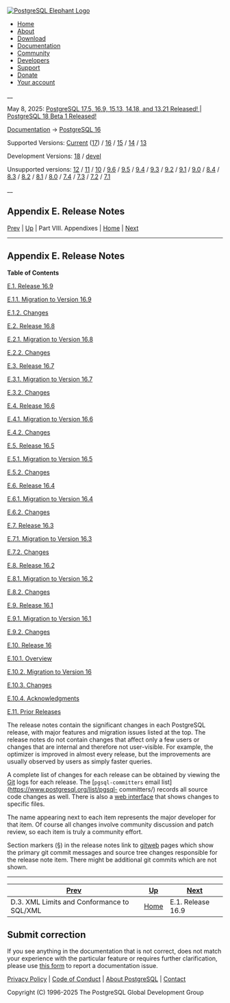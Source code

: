 [ ![PostgreSQL Elephant Logo](/media/img/about/press/elephant.png) ](/)

  * [Home](/ "Home")
  * [About](/about/ "About")
  * [Download](/download/ "Download")
  * [Documentation](/docs/ "Documentation")
  * [Community](/community/ "Community")
  * [Developers](/developer/ "Developers")
  * [Support](/support/ "Support")
  * [Donate](/about/donate/ "Donate")
  * [Your account](/account/ "Your account")

__

May 8, 2025: [ PostgreSQL 17.5, 16.9, 15.13, 14.18, and 13.21 Released! ](/about/news/postgresql-175-169-1513-1418-and-1321-released-3072/) | [ PostgreSQL 18 Beta 1 Released! ](/about/news/postgresql-18-beta-1-released-3070/)

[Documentation](/docs/ "Documentation") -> [PostgreSQL
16](/docs/16/index.html)

Supported Versions: [Current](/docs/current/release.html "PostgreSQL 17 -
Appendix E. Release Notes") ([17](/docs/17/release.html "PostgreSQL 17 -
Appendix E. Release Notes")) / [16](/docs/16/release.html "PostgreSQL 16 -
Appendix E. Release Notes") / [15](/docs/15/release.html "PostgreSQL 15 -
Appendix E. Release Notes") / [14](/docs/14/release.html "PostgreSQL 14 -
Appendix E. Release Notes") / [13](/docs/13/release.html "PostgreSQL 13 -
Appendix E. Release Notes")

Development Versions: [18](/docs/18/release.html "PostgreSQL 18 -
Appendix E. Release Notes") / [devel](/docs/devel/release.html "PostgreSQL
devel - Appendix E. Release Notes")

Unsupported versions: [12](/docs/12/release.html "PostgreSQL 12 -
Appendix E. Release Notes") / [11](/docs/11/release.html "PostgreSQL 11 -
Appendix E. Release Notes") / [10](/docs/10/release.html "PostgreSQL 10 -
Appendix E. Release Notes") / [9.6](/docs/9.6/release.html "PostgreSQL 9.6 -
Appendix E. Release Notes") / [9.5](/docs/9.5/release.html "PostgreSQL 9.5 -
Appendix E. Release Notes") / [9.4](/docs/9.4/release.html "PostgreSQL 9.4 -
Appendix E. Release Notes") / [9.3](/docs/9.3/release.html "PostgreSQL 9.3 -
Appendix E. Release Notes") / [9.2](/docs/9.2/release.html "PostgreSQL 9.2 -
Appendix E. Release Notes") / [9.1](/docs/9.1/release.html "PostgreSQL 9.1 -
Appendix E. Release Notes") / [9.0](/docs/9.0/release.html "PostgreSQL 9.0 -
Appendix E. Release Notes") / [8.4](/docs/8.4/release.html "PostgreSQL 8.4 -
Appendix E. Release Notes") / [8.3](/docs/8.3/release.html "PostgreSQL 8.3 -
Appendix E. Release Notes") / [8.2](/docs/8.2/release.html "PostgreSQL 8.2 -
Appendix E. Release Notes") / [8.1](/docs/8.1/release.html "PostgreSQL 8.1 -
Appendix E. Release Notes") / [8.0](/docs/8.0/release.html "PostgreSQL 8.0 -
Appendix E. Release Notes") / [7.4](/docs/7.4/release.html "PostgreSQL 7.4 -
Appendix E. Release Notes") / [7.3](/docs/7.3/release.html "PostgreSQL 7.3 -
Appendix E. Release Notes") / [7.2](/docs/7.2/release.html "PostgreSQL 7.2 -
Appendix E. Release Notes") / [7.1](/docs/7.1/release.html "PostgreSQL 7.1 -
Appendix E. Release Notes")

__

Appendix E. Release Notes  
---  
[Prev](xml-limits-conformance.html "D.3. XML Limits and Conformance to SQL/XML")  | [Up](appendixes.html "Part VIII. Appendixes") | Part VIII. Appendixes | [Home](index.html "PostgreSQL 16.9 Documentation") |  [Next](release-16-9.html "E.1. Release 16.9")  
  
* * *

## Appendix E. Release Notes

**Table of Contents**

[E.1. Release 16.9](release-16-9.html)

    

[E.1.1. Migration to Version 16.9](release-16-9.html#RELEASE-16-9-MIGRATION)

[E.1.2. Changes](release-16-9.html#RELEASE-16-9-CHANGES)

[E.2. Release 16.8](release-16-8.html)

    

[E.2.1. Migration to Version 16.8](release-16-8.html#RELEASE-16-8-MIGRATION)

[E.2.2. Changes](release-16-8.html#RELEASE-16-8-CHANGES)

[E.3. Release 16.7](release-16-7.html)

    

[E.3.1. Migration to Version 16.7](release-16-7.html#RELEASE-16-7-MIGRATION)

[E.3.2. Changes](release-16-7.html#RELEASE-16-7-CHANGES)

[E.4. Release 16.6](release-16-6.html)

    

[E.4.1. Migration to Version 16.6](release-16-6.html#RELEASE-16-6-MIGRATION)

[E.4.2. Changes](release-16-6.html#RELEASE-16-6-CHANGES)

[E.5. Release 16.5](release-16-5.html)

    

[E.5.1. Migration to Version 16.5](release-16-5.html#RELEASE-16-5-MIGRATION)

[E.5.2. Changes](release-16-5.html#RELEASE-16-5-CHANGES)

[E.6. Release 16.4](release-16-4.html)

    

[E.6.1. Migration to Version 16.4](release-16-4.html#RELEASE-16-4-MIGRATION)

[E.6.2. Changes](release-16-4.html#RELEASE-16-4-CHANGES)

[E.7. Release 16.3](release-16-3.html)

    

[E.7.1. Migration to Version 16.3](release-16-3.html#RELEASE-16-3-MIGRATION)

[E.7.2. Changes](release-16-3.html#RELEASE-16-3-CHANGES)

[E.8. Release 16.2](release-16-2.html)

    

[E.8.1. Migration to Version 16.2](release-16-2.html#RELEASE-16-2-MIGRATION)

[E.8.2. Changes](release-16-2.html#RELEASE-16-2-CHANGES)

[E.9. Release 16.1](release-16-1.html)

    

[E.9.1. Migration to Version 16.1](release-16-1.html#RELEASE-16-1-MIGRATION)

[E.9.2. Changes](release-16-1.html#RELEASE-16-1-CHANGES)

[E.10. Release 16](release-16.html)

    

[E.10.1. Overview](release-16.html#RELEASE-16-HIGHLIGHTS)

[E.10.2. Migration to Version 16](release-16.html#RELEASE-16-MIGRATION)

[E.10.3. Changes](release-16.html#RELEASE-16-CHANGES)

[E.10.4. Acknowledgments](release-16.html#RELEASE-16-ACKNOWLEDGEMENTS)

[E.11. Prior Releases](release-prior.html)

The release notes contain the significant changes in each PostgreSQL release,
with major features and migration issues listed at the top. The release notes
do not contain changes that affect only a few users or changes that are
internal and therefore not user-visible. For example, the optimizer is
improved in almost every release, but the improvements are usually observed by
users as simply faster queries.

A complete list of changes for each release can be obtained by viewing the
[Git](git.html "I.1. Getting the Source via Git") logs for each release. The
[`pgsql-committers` email list](https://www.postgresql.org/list/pgsql-
committers/) records all source code changes as well. There is also a [web
interface](https://git.postgresql.org/gitweb/?p=postgresql.git;a=summary) that
shows changes to specific files.

The name appearing next to each item represents the major developer for that
item. Of course all changes involve community discussion and patch review, so
each item is truly a community effort.

Section markers (§) in the release notes link to
[gitweb](https://git.postgresql.org/gitweb/?p=postgresql.git) pages which show
the primary git commit messages and source tree changes responsible for the
release note item. There might be additional git commits which are not shown.

* * *

[Prev](xml-limits-conformance.html "D.3. XML Limits and Conformance to SQL/XML")  | [Up](appendixes.html "Part VIII. Appendixes") |  [Next](release-16-9.html "E.1. Release 16.9")  
---|---|---  
D.3. XML Limits and Conformance to SQL/XML  | [Home](index.html "PostgreSQL 16.9 Documentation") |  E.1. Release 16.9  
  
## Submit correction

If you see anything in the documentation that is not correct, does not match
your experience with the particular feature or requires further clarification,
please use [this form](/account/comments/new/16/release.html/) to report a
documentation issue.

[Privacy Policy](/about/privacypolicy) | [Code of Conduct](/about/policies/coc/) | [About PostgreSQL](/about/) | [Contact](/about/contact/)  

Copyright (C) 1996-2025 The PostgreSQL Global Development Group

